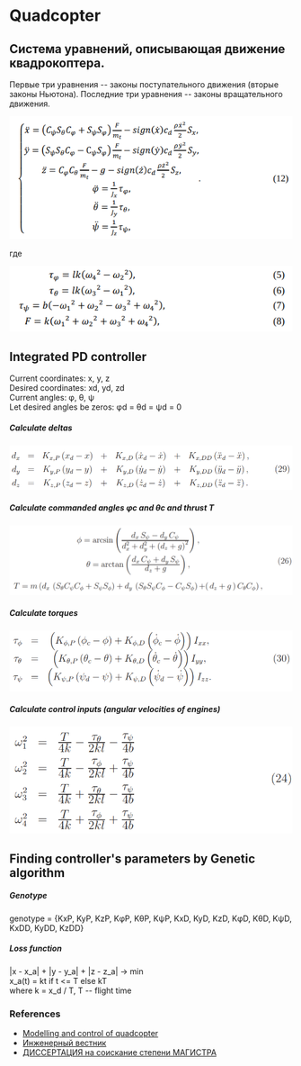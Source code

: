 # Quadcopter



## Система уравнений, описывающая движение квадрокоптера.
Первые три уравнения -- законы поступательного движения (вторые законы Ньютона).
Последние три уравнения -- законы вращательного движения.

![System of equations of movement](res/12.png)

где

![Equations (5)-(8)](res/5-8.png)



## Integrated PD controller

Current coordinates: x, y, z <br>
Desired coordinates: xd, yd, zd <br>
Current angles: φ, θ, ψ <br>
Let desired angles be zeros: φd = θd = ψd = 0 <br>

##### Calculate deltas
![Equations (29)](res/29.png)

##### Calculate commanded angles φc and θc and thrust T
![Equations (26)](res/26.png)

##### Calculate torques
![Equations (30)](res/30.png)

##### Calculate control inputs (angular velocities of engines)
![Equations (24)](res/24.png)



## Finding controller's parameters by Genetic algorithm

##### Genotype
genotype = {KxP, KyP, KzP, KφP, KθP, KψP, KxD, KyD, KzD, KφD, KθD, KψD, KxDD, KyDD, KzDD}

##### Loss function
|x - x_a| + |y - y_a| + |z - z_a| -> min <br>
x_a(t) = kt if t <= T else kT <br>
where k = x_d / T, T -- flight time



### References
* [Modelling and control of quadcopter](http://sal.aalto.fi/publications/pdf-files/eluu11_public.pdf)
* [Инженерный вестник](res/Gurianov.pdf)
* [ДИССЕРТАЦИЯ на соискание степени МАГИСТРА](http://elib.spbstu.ru/dl/2/v17-5857.pdf/download/v17-5857.pdf)
